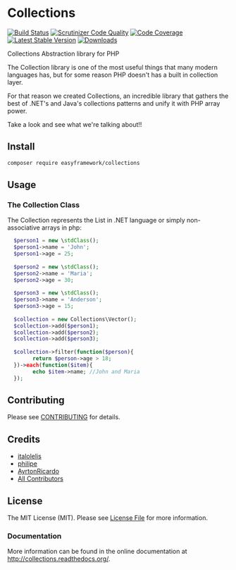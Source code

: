 # Collections

[![Build Status](https://travis-ci.org/italolelis/collections.svg?style=flat-square)](https://travis-ci.org/italolelis/collections)
[![Scrutinizer Code Quality](http://img.shields.io/scrutinizer/g/italolelis/collections.svg?style=flat-square)](https://scrutinizer-ci.com/g/italolelis/collections/)
[![Code Coverage](http://img.shields.io/scrutinizer/coverage/g/italolelis/collections.svg?style=flat-square)](https://scrutinizer-ci.com/g/italolelis/collections/)
[![Latest Stable Version](http://img.shields.io/packagist/v/easyframework/collections.svg?style=flat-square)](https://packagist.org/packages/easyframework/collections)
[![Downloads](https://img.shields.io/packagist/dt/easyframework/collections.svg?style=flat-square)](https://packagist.org/packages/easyframework/collections)

Collections Abstraction library for PHP

The Collection library is one of the most useful things that many modern languages has, but for some reason PHP doesn't has a built in collection layer.

For that reason we created Collections, an incredible library that gathers the best of .NET's and Java's collections patterns and
unify it with PHP array power.

Take a look and see what we're talking about!!

## Install

```bash
composer require easyframework/collections
```

## Usage

### The Collection Class

The Collection represents the List in .NET language or simply non-associative arrays in php:

```php
  $person1 = new \stdClass();
  $person1->name = 'John';
  $person1->age = 25;
  
  $person2 = new \stdClass();
  $person2->name = 'Maria';
  $person2->age = 30;
  
  $person3 = new \stdClass();
  $person3->name = 'Anderson';
  $person3->age = 15;
     
  $collection = new Collections\Vector();
  $collection->add($person1);
  $collection->add($person2);
  $collection->add($person3);
  
  $collection->filter(function($person){
        return $person->age > 18;
  })->each(function($item){
        echo $item->name; //John and Maria
  });
```

## Contributing

Please see [CONTRIBUTING](https://github.com/LellysInformatica/collections/blob/master/CONTRIBUTING.md) for details.

## Credits

- [italolelis](https://github.com/italolelis)
- [philipe](https://github.com/philipe)
- [AyrtonRicardo](https://github.com/AyrtonRicardo)
- [All Contributors](https://github.com/LellysInformatica/collections/contributors)

## License

The MIT License (MIT). Please see [License File](https://github.com/LellysInformatica/collections/blob/master/LICENSE) for more information.

### Documentation

More information can be found in the online documentation at
http://collections.readthedocs.org/.

